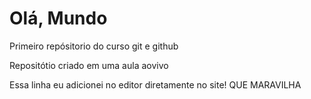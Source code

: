 # Olá, Mundo
 Primeiro repósitorio do curso git e github

 Repositótio criado em uma aula aovivo

 Essa linha eu adicionei no editor diretamente no site! QUE MARAVILHA
 
